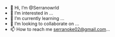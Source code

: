 - 👋 Hi, I’m @Serranowrld
- 👀 I’m interested in ...
- 🌱 I’m currently learning ...
- 💞️ I’m looking to collaborate on ...
- 📫 How to reach me serranoke02@gmail.com...

<!---
Serranowrld/Serranowrld is a ✨ special ✨ repository because its `README.md` (this file) appears on your GitHub profile.
You can click the Preview link to take a look at your changes.
--->
